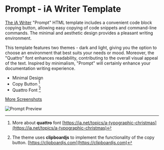 # Prompt - iA Writer Template

[The iA Writer](https://ia.net/writer) "Prompt" HTML template includes a convenient code block copying button, allowing easy copying of code snippets and command-line commands. The minimal and aesthetic design provides a pleasant writing environment.

This template features two themes - dark and light, giving you the option to choose an environment that best suits your needs or mood. Moreover, the "Quattro" font enhances readability, contributing to the overall visual appeal of the text. Inspired by minimalism, "Prompt" will certainly enhance your documentation writing experience.

- Minimal Design
- Copy Button [^1]
- Quattro Font [^2]

[More Screenshots](https://github.com/pelemarse/prompt-ia-writer-template/wiki/Screenshots)

![Prompt Preview](https://user-images.githubusercontent.com/29234307/272749964-d4240f44-f4bc-4ca3-8b22-31085f5a743c.png)

[^1]: More about **quattro** font [https://ia.net/topics/a-typographic-christmas](https://ia.net/topics/a-typographic-christmas)
[^2]: The theme uses **clipboardjs** to implement the functionality of the copy button. [https://clipboardjs.com](https://clipboardjs.com)
